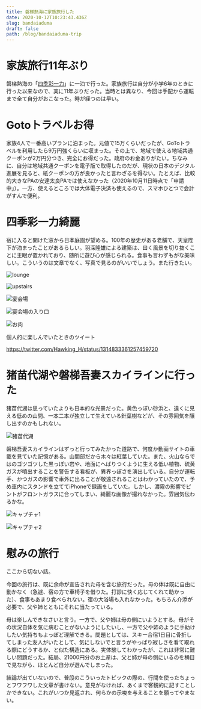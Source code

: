 ```yaml
---
title: 磐梯熱海に家族旅行した
date: 2020-10-12T10:23:43.436Z
slug: bandaiaduma
draft: false
path: /blog/bandaiaduma-trip
---
```

# 家族旅行11年ぶり

磐梯熱海の「[四季彩一力](http://www.ichiriki.com/)」に一泊で行った。家族旅行は自分が小学6年のときに行った以来なので、実に11年ぶりだった。当時とは異なり、今回は手配から運転まで全て自分がおこなった。時が経つのは早い。



# Gotoトラベルお得

家族4人で一番高いプランに泊まった。元値で15万くらいだったが、GoToトラベルを利用したら9万円強くらいに収まった。その上で、地域で使える地域共通クーポンが2万円分つき、完全にお得だった。政府のお金ありがたい。ちなみに、自分は地域共通クーポンを電子版で取得したのだが、現状の日本のデジタル進展を見ると、紙クーポンの方が良かったと言わざるを得ない。たとえば、比較的大きなPAの安達太良PAでは使えなかった（2020年10月11日時点で「申請中」）。一方、使えるところでは大体電子決済も使えるので、スマホひとつで会計がすんで便利。



# 四季彩一力綺麗

宿に入ると開けた窓から日本庭園が望める。100年の歴史がある老舗で、天皇陛下が泊まったことがあるらしい。羽深隆雄による建築は、曰く風景を切り抜くことに主眼が置かれており、随所に遊び心が感じられる。食事も言わずもがな美味しい。こういうのは文章でなく、写真で見るのがいいでしょう。また行きたい。

![lounge](../images/292fa1cb-2920-4843-beb2-7bda6c181ffa-8bda7c8f-bf60-4098-a4a5-290f8833c9c0.jpeg "ラウンジ")

![upstairs](../images/432e4de1-6178-47c7-a3b2-02af5bae7cd9-47741fec-c878-40f7-af99-ea7de8217764.jpeg "階段")

![宴会場](../images/c8679091-b272-4c7c-a8fa-90bc92eb825e-f21e3096-6079-4e0a-ac03-54027dcc7039.jpeg "宴会場")

![宴会場の入り口](../images/4ddf6f61-cd10-493e-87d0-7e49cc6bbe0f-235a2d88-e899-4b46-98ee-cc218b10e66b.jpeg "宴会場の入り口")

![お肉](../images/img_4277.jpeg "お肉")



個人的に楽しんでいたときのツイート

https://twitter.com/Hawking_H/status/1314833361257459720



# 猪苗代湖や磐梯吾妻スカイラインに行った

猪苗代湖は思っていたよりも日本的な光景だった。黄色っぽい砂浜と、遠くに見える低めの山間、一本二本が独立して生えている針葉樹などが、その雰囲気を醸し出すのかもしれない。

![猪苗代湖](../images/img_4325.jpeg "猪苗代湖")

磐梯吾妻スカイラインはずっと行ってみたかった道路で、何度か動画サイトの車載を見ていた記憶がある。山間部だから木々は紅葉していた。また、火山ならではのゴツゴツした黒っぽい岩や、地面にへばりつくように生える低い植物、硫黄ガスが噴出することを警告する看板が、異界っぽさを演出している。自分が運転手、かつガスの影響で車外に出ることが敬遠されることはわかっていたので、予め車内にスタンドを立ててiPhoneで録画をしていた。しかし、濃霧の影響でピントがフロントガラスに合ってしまい、綺麗な画像が撮れなかった。雰囲気伝わるかな。

![キャプチャ1](../images/スクリーンショット-2020-10-12-20.05.11.png "キャプチャ1")

![キャプチャ2](../images/スクリーンショット-2020-10-12-20.08.42.png "キャプチャ2")



# 慰みの旅行

ここから切ない話。

今回の旅行は、既に余命が宣告された母を含む旅行だった。母の体は既に自由に動かなく（急遽、宿の方で車椅子を借りた。打診に快く応じてくれて助かった）、食事もあまり食べられない。宿の大浴場も入れなかった。もちろん介添が必要で、父や姉とともにそれに当たっている。

母は楽しんできなさいと言う。一方で、父や姉は母の側にいようとする。母がその状況自体を気に病むことがないようにしたいし、一方で父や姉のように手助けしたい気持ちもよっぽど理解できる。問題としては、スキー合宿1日目に骨折してしまった友人がいたとして、気にしないでと言うがやっぱり寂しさを看て取れる際にどうするか、と似た構造にある。実体験してわかったが、これは非常に難しい問題だった。結局、21000円分のお土産は、父と姉が母の側にいるのを横目で見ながら、ほとんど自分が選んでしまった。

結論が出ていないので、普段のこういったトピックの際の、行間を使ったちょっとフワフワした文章が書けない。意見がなければ、あくまで客観的に記すことしかできない。これがいつか見返され、何らかの示唆を与えることを願ってやまない。